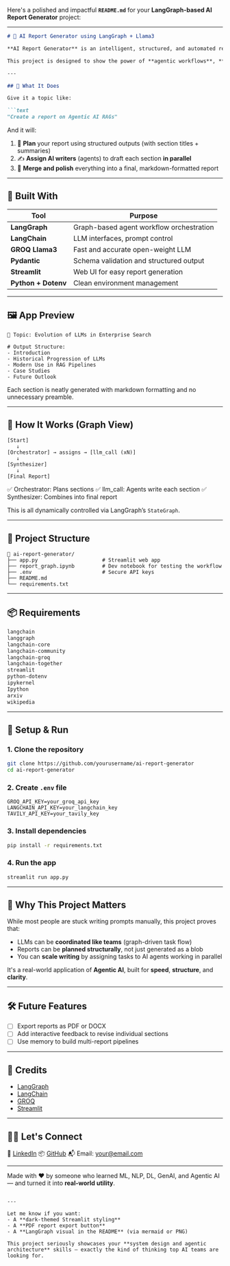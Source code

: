 Here's a polished and impactful **`README.md`** for your **LangGraph-based AI Report Generator** project:

---

````markdown
# 📄 AI Report Generator using LangGraph + Llama3

**AI Report Generator** is an intelligent, structured, and automated report builder powered by **LangGraph**, **LangChain**, and **GROQ's Llama3**. This tool dynamically plans, drafts, and synthesizes professional-quality reports on any topic you choose — within seconds.

This project is designed to show the power of **agentic workflows**, **structured output planning**, and **parallel generation**, all visualized as a dynamic LangGraph pipeline.

---

## 🚀 What It Does

Give it a topic like:

```text
"Create a report on Agentic AI RAGs"
````

And it will:

1. 🧠 **Plan** your report using structured outputs (with section titles + summaries)
2. ✍️ **Assign AI writers** (agents) to draft each section **in parallel**
3. 🧩 **Merge and polish** everything into a final, markdown-formatted report

---

## 🧱 Built With

| Tool                | Purpose                                  |
| ------------------- | ---------------------------------------- |
| **LangGraph**       | Graph-based agent workflow orchestration |
| **LangChain**       | LLM interfaces, prompt control           |
| **GROQ Llama3**     | Fast and accurate open-weight LLM        |
| **Pydantic**        | Schema validation and structured output  |
| **Streamlit**       | Web UI for easy report generation        |
| **Python + Dotenv** | Clean environment management             |

---

## 🖼️ App Preview

```text
📌 Topic: Evolution of LLMs in Enterprise Search

# Output Structure:
- Introduction
- Historical Progression of LLMs
- Modern Use in RAG Pipelines
- Case Studies
- Future Outlook
```

Each section is neatly generated with markdown formatting and no unnecessary preamble.

---

## 🧠 How It Works (Graph View)

```
[Start] 
   ↓
[Orchestrator] → assigns → [llm_call (xN)] 
   ↓
[Synthesizer]
   ↓
[Final Report]
```

✅ Orchestrator: Plans sections
✅ llm\_call: Agents write each section
✅ Synthesizer: Combines into final report

This is all dynamically controlled via LangGraph’s `StateGraph`.

---

## 📂 Project Structure

```
📄 ai-report-generator/
├── app.py                     # Streamlit web app
├── report_graph.ipynb         # Dev notebook for testing the workflow
├── .env                       # Secure API keys
├── README.md
└── requirements.txt
```

---

## 📦 Requirements

```txt
langchain
langgraph
langchain-core
langchain-community
langchain-groq
langchain-together
streamlit
python-dotenv
ipykernel
Ipython
arxiv
wikipedia
```

---

## 🔧 Setup & Run

### 1. Clone the repository

```bash
git clone https://github.com/yourusername/ai-report-generator
cd ai-report-generator
```

### 2. Create `.env` file

```env
GROQ_API_KEY=your_groq_api_key
LANGCHAIN_API_KEY=your_langchain_key
TAVILY_API_KEY=your_tavily_key
```

### 3. Install dependencies

```bash
pip install -r requirements.txt
```

### 4. Run the app

```bash
streamlit run app.py
```

---

## 🧠 Why This Project Matters

While most people are stuck writing prompts manually, this project proves that:

* LLMs can be **coordinated like teams** (graph-driven task flow)
* Reports can be **planned structurally**, not just generated as a blob
* You can **scale writing** by assigning tasks to AI agents working in parallel

It's a real-world application of **Agentic AI**, built for **speed**, **structure**, and **clarity**.

---

## 🛠️ Future Features

* [ ] Export reports as PDF or DOCX
* [ ] Add interactive feedback to revise individual sections
* [ ] Use memory to build multi-report pipelines

---

## 🤝 Credits

* [LangGraph](https://www.langgraph.dev/)
* [LangChain](https://www.langchain.com/)
* [GROQ](https://groq.com/)
* [Streamlit](https://streamlit.io/)

---

## 🙋‍♂️ Let's Connect

💼 [LinkedIn](https://linkedin.com/in/yourprofile)
📦 [GitHub](https://github.com/yourusername)
📬 Email: [your@email.com](mailto:your@email.com)

---

Made with ❤️ by someone who learned ML, NLP, DL, GenAI, and Agentic AI — and turned it into **real-world utility**.

```

---

Let me know if you want:
- A **dark-themed Streamlit styling**  
- A **PDF report export button**  
- A **LangGraph visual in the README** (via mermaid or PNG)

This project seriously showcases your **system design and agentic architecture** skills — exactly the kind of thinking top AI teams are looking for.
```
